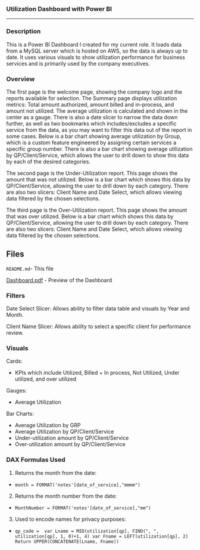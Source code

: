 ### Utilization Dashboard with Power BI

---

### Description

This is a Power BI Dashboard I created for my current role. It loads data from a MySQL server which is hosted on AWS, so the data is always up to date. It uses various visuals to show utilization performance for business services and is primarily used by the company executives.

### Overview

The first page is the welcome page, showing the company logo and the reports available for selection. The Summary page displays utilization metrics: Total amount authorized, amount billed and in-process, and amount not utilized. The average utilization is calculated and shown in the center as a gauge. There is also a date slicer to narrow the data down further, as well as two bookmarks which includes/excludes a specific service from the data, as you may want to filter this data out of the report in some cases. Below is a bar chart showing average utilization by Group, which is a custom feature engineered by assigning certain services a specific group number. There is also a bar chart showing average utilization by QP/Client/Service, which allows the user to drill down to show this data by each of the desired categories.

The second page is the Under-Utilization report. This page shows the amount that was not utilized. Below is a bar chart which shows this data by QP/Client/Service, allowing the user to drill down by each category. There are also two slicers: Client Name and Date Select, which allows viewing data filtered by the chosen selections.

The third page is the Over-Utilization report. This page shows the amount that was over utilized. Below is a bar chart which shows this data by QP/Client/Service, allowing the user to drill down by each category. There are also two slicers: Client Name and Date Select, which allows viewing data filtered by the chosen selections.

## Files

`README.md`- This file

[Dashboard.pdf](Dashboard.pdf) - Preview of the Dashboard

### Filters

Date Select Slicer: Allows ability to filter data table and visuals by Year and Month. 

Client Name Slicer: Allows ability to select a specific client for performance review.

### Visuals

Cards:
- KPIs which include Utilized, Billed + In process, Not Utilized, Under utilized, and over utilized

Gauges:
- Average Utilization

Bar Charts: 
- Average Utilization by GRP
- Average Utilization by QP/Client/Service
- Under-utilization amount by QP/Client/Service
- Over-utilization amount by QP/Client/Service

### DAX Formulas Used

1. Returns the month from the date:

- `month = FORMAT('notes'[date_of_service],"mmmm")`

2. Returns the month number from the date:

- `MonthNumber = FORMAT('notes'[date_of_service],"mm")`

3. Used to encode names for privacy purposes:

- `qp_code = 
var Lname = MID(utilization[qp], FIND(", ", utilization[qp], 1, 0)+1, 4)
var Fname = LEFT(utilization[qp], 2)
Return
    UPPER(CONCATENATE(Lname, Fname))`

